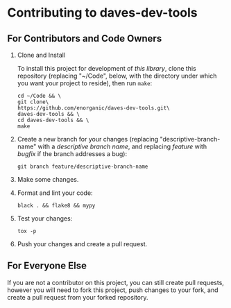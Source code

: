 # Contributing to daves-dev-tools

## For Contributors and Code Owners

1. Clone and Install

    To install this project for development of *this library*,
    clone this repository (replacing "~/Code", below, with the directory
    under which you want your project to reside), then run `make`:

    ```shell script
    cd ~/Code && \
    git clone\
    https://github.com/enorganic/daves-dev-tools.git\
    daves-dev-tools && \
    cd daves-dev-tools && \
    make
    ```

2. Create a new branch for your changes (replacing "descriptive-branch-name"
   with a *descriptive branch name*, and replacing *feature* with *bugfix*
   if the branch addresses a bug):

    ```shell
    git branch feature/descriptive-branch-name
    ```

3. Make some changes.
4. Format and lint your code:

    ```shell
    black . && flake8 && mypy
    ```

5. Test your changes:

    ```shell
    tox -p
    ```

6. Push your changes and create a pull request.

## For Everyone Else

If you are not a contributor on this project, you can still create pull
requests, however you will need to fork this project, push changes
to your fork, and create a pull request from your forked repository.
